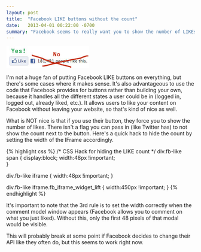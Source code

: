 ```yaml
---
layout: post
title:  "Facebook LIKE buttons without the count"
date:   2013-04-01 00:22:00 -0700
summary: "Facebook seems to really want you to show the number of LIKEs whenever you use one of their buttons on your site. Here's a good hack around that..."
---
```

![Facebook Like Button](/content/images/facebook-like-button.jpg)

I'm not a huge fan of putting Facebook LIKE buttons on everything, but there's some cases where it makes sense. It's also advantageous to use the code that Facebook provides for buttons rather than building your own, because it handles all the different states a user could be in (logged in, logged out, already liked, etc.). It allows users to like your content on Facebook without leaving your website, so that's kind of nice as well.

What is NOT nice is that if you use their button, they force you to show the number of likes. There isn't a flag you can pass in (like Twitter has) to not show the count next to the button. Here's a quick hack to hide the count by setting the width of the IFrame accordingly.

{% highlight css %}
/* CSS Hack for hiding the LIKE count */
div.fb-like span {
  display:block;
  width:48px !important;  
}

div.fb-like iframe {
  width:48px !important;
}

div.fb-like iframe.fb_iframe_widget_lift {
  width:450px !important;
}
{% endhighlight %}

It's important to note that the 3rd rule is to set the width correctly when the comment model window appears (Facebook allows you to comment on what you just liked). Without this, only the first 48 pixels of that modal would be visible.

This will probably break at some point if Facebook decides to change their API like they often do, but this seems to work right now.
